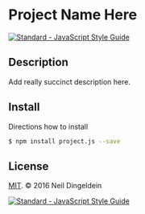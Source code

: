 # Project Name Here
[![Standard - JavaScript Style Guide](https://img.shields.io/badge/code%20style-standard-brightgreen.svg)](http://standardjs.com/)

## Description
Add really succinct description here.

## Install
Directions how to install

```bash
$ npm install project.js --save
```


## License

[MIT](https://opensource.org/licenses/MIT). © 2016 Neil Dingeldein

[![Standard - JavaScript Style Guide](https://cdn.rawgit.com/feross/standard/master/badge.svg)](https://github.com/feross/standard)